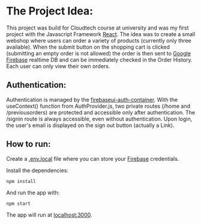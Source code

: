 # The Project Idea:

This project was build for Cloudtech course at university and was my first project with the Javascript Framework [React](https://react.dev/).
The idea was to create a small webshop where users can order a variety of products (currently only three available).
When the submit button on the shopping cart is clicked (submitting an empty order is not allowed)
the order is then sent to [Google Firebase](https://firebase.google.com/) realtime DB and can be immediately checked in the Order History.
Each user can only view their own orders.

## Authentication:

Authentication is managed by the [firebaseui-auth-container](https://firebase.google.com/docs/auth/web/firebaseui?hl=en).
With the useContext() function from AuthProvider.js, two private routes (/home and /previousorders) are protected and
accessible only after authentication. The /signin route is always accessible, even without
authentication. Upon login, the user's email is displayed on the sign out button (actually
a Link).

## How to run:

Create a [.env.local](https://nextjs.org/docs/pages/building-your-application/configuring/environment-variables) file
where you can store your [Firebase](https://firebase.google.com/) credentials.

Install the dependencies:

````
npm install
````

And run the app with:

````
npm start
````

The app will run at [localhost:3000](http://localhost:3000/).